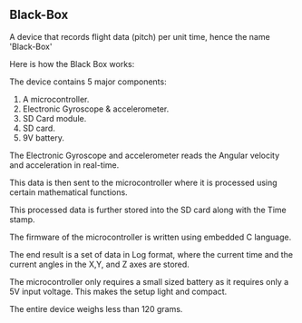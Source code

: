 ## Black-Box
A device that records flight data (pitch) per unit time, hence the name 'Black-Box'

Here is how the Black Box works:

The device contains 5 major components:
1. A microcontroller.
2. Electronic Gyroscope & accelerometer.
3. SD Card module.
4. SD card.
5. 9V battery.

The Electronic Gyroscope and accelerometer reads the Angular velocity and acceleration in real-time. 

This data is then sent to the microcontroller where it is processed using certain mathematical functions.

This processed data is further stored into the SD card along with the Time stamp.

The firmware of the microcontroller is written using embedded C language.

The end result is a set of data in Log format, where the current time and the current angles in the X,Y, and Z axes are stored.

The microcontroller only requires a small sized battery as it requires only a 5V input voltage. This makes the setup light and compact. 

The entire device weighs less than 120 grams.
